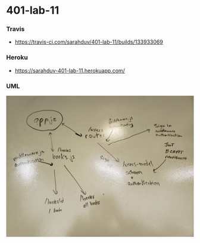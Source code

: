 # 401-lab-11

### Travis
- https://travis-ci.com/sarahduv/401-lab-11/builds/133933069

### Heroku
- https://sarahduv-401-lab-11.herokuapp.com/

### UML
![uml](https://github.com/sarahduv/401-lab-11/blob/master/assets/uml.jpg?raw=true)
